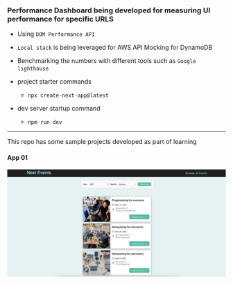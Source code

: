 ### Performance Dashboard being developed for measuring UI performance for specific URLS
* Using ```DOM Performance API```
* ```Local stack``` is being leveraged for AWS API Mocking for DynamoDB
* Benchmarking the numbers with different tools such as ```Google lighthouse```

* project starter commands
    * ```npx create-next-app@latest```
* dev server startup command
    * ```npm run dev```

<hr />
 This repo has some sample projects developed as part of learning

#### App 01

![app1](sample-nextjs-app1/public/SampleScreen.png)